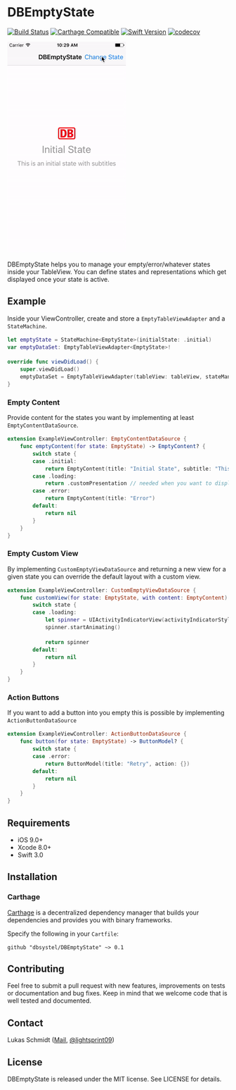 # DBEmptyState
[![Build Status](https://travis-ci.org/dbsystel/DBEmptyState.svg?branch=master)](https://travis-ci.org/dbsystel/DBEmptyState)
[![Carthage Compatible](https://img.shields.io/badge/Carthage-compatible-4BC51D.svg?style=flat)](https://github.com/Carthage/Carthage)
[![Swift Version](https://img.shields.io/badge/Swift-3.0--3.1-F16D39.svg?style=flat)](https://developer.apple.com/swift)
[![codecov](https://codecov.io/gh/dbsystel/DBEmptyState/branch/master/graph/badge.svg)](https://codecov.io/gh/dbsystel/DBEmptyState)

![Demo Example Gif](example.gif) 

DBEmptyState helps you to manage your empty/error/whatever states inside your TableView. 
You can define states and representations which get displayed once your state is active.

## Example

Inside your ViewController, create and store a `EmptyTableViewAdapter` and a `StateMachine`.

```swift
let emptyState = StateMachine<EmptyState>(initialState: .initial)
var emptyDataSet: EmptyTableViewAdapter<EmptyState>!

override func viewDidLoad() {
    super.viewDidLoad()
    emptyDataSet = EmptyTableViewAdapter(tableView: tableView, stateManaging: emptyState, dataSource: self)
}
```

### Empty Content
Provide content for the states you want by implementing at least `EmptyContentDataSource`.
```swift
extension ExampleViewController: EmptyContentDataSource {
    func emptyContent(for state: EmptyState) -> EmptyContent? {
        switch state {
        case .initial:
            return EmptyContent(title: "Initial State", subtitle: "This is an initial state with subtitles", image: UIImage(named: "image.png"))
        case .loading:
            return .customPresentation // needed when you want to display only a custom view
        case .error:
            return EmptyContent(title: "Error")
        default:
            return nil
        }
    } 
}
```

### Empty Custom View

By implementing `CustomEmptyViewDataSource` and returning a new view for a given state you can override the default layout with a custom view.

```swift
extension ExampleViewController: CustomEmptyViewDataSource {
    func customView(for state: EmptyState, with content: EmptyContent) -> UIView? {
        switch state {
        case .loading:
            let spinner = UIActivityIndicatorView(activityIndicatorStyle: .gray)
            spinner.startAnimating()
            
            return spinner
        default:
            return nil
        }
    }
}
```

### Action Buttons
If you want to add a button into you empty this is possible by implementing `ActionButtonDataSource`

```swift
extension ExampleViewController: ActionButtonDataSource {
    func button(for state: EmptyState) -> ButtonModel? {
        switch state {
        case .error:
            return ButtonModel(title: "Retry", action: {})
        default:
            return nil
        }
    }
}
```

## Requirements

- iOS 9.0+
- Xcode 8.0+
- Swift 3.0

## Installation

### Carthage

[Carthage](https://github.com/Carthage/Carthage) is a decentralized dependency manager that builds your dependencies and provides you with binary frameworks.

Specify the following in your `Cartfile`:

```ogdl
github "dbsystel/DBEmptyState" ~> 0.1
```
## Contributing
Feel free to submit a pull request with new features, improvements on tests or documentation and bug fixes. Keep in mind that we welcome code that is well tested and documented.

## Contact
Lukas Schmidt ([Mail](mailto:lukas.la.schmidt@deutschebahn.com), [@lightsprint09](https://twitter.com/lightsprint09))

## License
DBEmptyState is released under the MIT license. See LICENSE for details.
